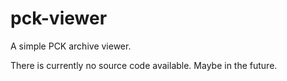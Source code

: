 # pck-viewer
A simple PCK archive viewer.

There is currently no source code available. Maybe in the future.
